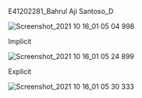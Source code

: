 E41202281_Bahrul Aji Santoso_D

![Screenshot_2021 10 16_01 05 04 998](https://user-images.githubusercontent.com/76810040/137532840-e955aa5f-fb0f-44da-9924-f9a7a39c037d.png)

Implicit

![Screenshot_2021 10 16_01 05 24 899](https://user-images.githubusercontent.com/76810040/137532860-99b0e89a-e0ce-4af6-ae59-0be8d403b37b.png)

Explicit

![Screenshot_2021 10 16_01 05 30 333](https://user-images.githubusercontent.com/76810040/137532886-b1d70219-2550-41dd-89ad-1fbdcbb7bf78.png)

